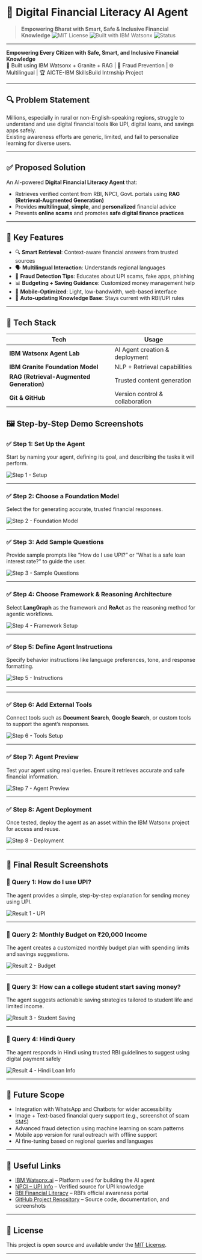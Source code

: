 # 🤖 Digital Financial Literacy AI Agent
> **Empowering Bharat with Smart, Safe & Inclusive Financial Knowledge**
![MIT License](https://img.shields.io/badge/license-MIT-green)
![Built with IBM Watsonx](https://img.shields.io/badge/Built%20with-IBM%20Watsonx-blue)
![Status](https://img.shields.io/badge/Project-Active-brightgreen)
---
**Empowering Every Citizen with Safe, Smart, and Inclusive Financial Knowledge**  
🚀 Built using IBM Watsonx + Granite + RAG | 🔐 Fraud Prevention | 🌐 Multilingual | 🏆 AICTE-IBM SkillsBuild Intrnship Project

---

## 🔍 Problem Statement

Millions, especially in rural or non-English-speaking regions, struggle to understand and use digital financial tools like UPI, digital loans, and savings apps safely.  
Existing awareness efforts are generic, limited, and fail to personalize learning for diverse users.

---

## ✅ Proposed Solution

An AI-powered **Digital Financial Literacy Agent** that:
- Retrieves verified content from RBI, NPCI, Govt. portals using **RAG (Retrieval-Augmented Generation)**
- Provides **multilingual**, **simple**, and **personalized** financial advice
- Prevents **online scams** and promotes **safe digital finance practices**

---

## 🧠 Key Features

- 🔍 **Smart Retrieval**: Context-aware financial answers from trusted sources  
- 🗣️ **Multilingual Interaction**: Understands regional languages  
- 🚫 **Fraud Detection Tips**: Educates about UPI scams, fake apps, phishing  
- 📊 **Budgeting + Saving Guidance**: Customized money management help  
- 📱 **Mobile-Optimized**: Light, low-bandwidth, web-based interface  
- 🔁 **Auto-updating Knowledge Base**: Stays current with RBI/UPI rules  

---

## 🧰 Tech Stack

| Tech | Usage |
|------|-------|
| **IBM Watsonx Agent Lab** | AI Agent creation & deployment |
| **IBM Granite Foundation Model** | NLP + Retrieval capabilities |
| **RAG (Retrieval-Augmented Generation)** | Trusted content generation |
| **Git & GitHub** | Version control & collaboration |

## 🖼️ Step-by-Step Demo Screenshots

### ✅ Step 1: Set Up the Agent  
Start by naming your agent, defining its goal, and describing the tasks it will perform.

![Step 1 - Setup](https://github.com/Mansi-Upadhyay-12/Digital-Financial-Literacy-AI-Agent/blob/main/Agent%20Setup.png?raw=true)

---

### ✅ Step 2: Choose a Foundation Model  
Select the  for generating accurate, trusted financial responses.

![Step 2 - Foundation Model](https://github.com/Mansi-Upadhyay-12/Digital-Financial-Literacy-AI-Agent/blob/main/model.png?raw=true)

---

### ✅ Step 3: Add Sample Questions  
Provide sample prompts like “How do I use UPI?” or “What is a safe loan interest rate?” to guide the user.

![Step 3 - Sample Questions](https://github.com/Mansi-Upadhyay-12/Digital-Financial-Literacy-AI-Agent/blob/main/Quick%20Questions.png?raw=true)


---

### ✅ Step 4: Choose Framework & Reasoning Architecture  
Select **LangGraph** as the framework and **ReAct** as the reasoning method for agentic workflows.

![Step 4 - Framework Setup](https://github.com/Mansi-Upadhyay-12/Digital-Financial-Literacy-AI-Agent/blob/main/Framework%20and%20Architechture.png?raw=true)

---

### ✅ Step 5: Define Agent Instructions  
Specify behavior instructions like language preferences, tone, and response formatting.

![Step 5 - Instructions](https://github.com/Mansi-Upadhyay-12/Digital-Financial-Literacy-AI-Agent/blob/main/Agent%20Instructions.png?raw=true)

---

---

### ✅ Step 6: Add External Tools  
Connect tools such as **Document Search**, **Google Search**, or custom tools to support the agent’s responses.

![Step 6 - Tools Setup](https://github.com/Mansi-Upadhyay-12/Digital-Financial-Literacy-AI-Agent/blob/main/Tools.png?raw=true)


---

### ✅ Step 7: Agent Preview  
Test your agent using real queries. Ensure it retrieves accurate and safe financial information.

![Step 7 - Agent Preview](https://github.com/Mansi-Upadhyay-12/Digital-Financial-Literacy-AI-Agent/blob/main/Agent%20Preview.png?raw=true)

---

### ✅ Step 8: Agent Deployment  
Once tested, deploy the agent as an asset within the IBM Watsonx project for access and reuse.

![Step 8 - Deployment](https://github.com/Mansi-Upadhyay-12/Digital-Financial-Literacy-AI-Agent/blob/main/deployment.png?raw=true)

---
## 📸 Final Result Screenshots

### 💬 Query 1: How do I use UPI?  
The agent provides a simple, step-by-step explanation for sending money using UPI.

![Result 1 - UPI](https://github.com/Mansi-Upadhyay-12/Digital-Financial-Literacy-AI-Agent/blob/main/result1.png?raw=true)

---

### 💬 Query 2: Monthly Budget on ₹20,000 Income  
The agent creates a customized monthly budget plan with spending limits and savings suggestions.

![Result 2 - Budget](https://github.com/Mansi-Upadhyay-12/Digital-Financial-Literacy-AI-Agent/blob/main/result2.png?raw=true)

---

### 💬 Query 3: How can a college student start saving money?  
The agent suggests actionable saving strategies tailored to student life and limited income.

![Result 3 - Student Saving](https://github.com/Mansi-Upadhyay-12/Digital-Financial-Literacy-AI-Agent/blob/main/result3.png?raw=true)

---

### 💬 Query 4: Hindi Query 
The agent responds in Hindi using trusted RBI guidelines to suggest using digital payment safely

![Result 4 - Hindi Loan Info](https://github.com/Mansi-Upadhyay-12/Digital-Financial-Literacy-AI-Agent/blob/main/result4.png?raw=true)


---

## 🔭 Future Scope

- Integration with WhatsApp and Chatbots for wider accessibility
- Image + Text-based financial query support (e.g., screenshot of scam SMS)
- Advanced fraud detection using machine learning on scam patterns
- Mobile app version for rural outreach with offline support
- AI fine-tuning based on regional queries and languages

---

## 🔗 Useful Links

- [IBM Watsonx.ai](https://www.ibm.com/products/watsonx-ai) – Platform used for building the AI agent  
- [NPCI – UPI Info](https://www.npci.org.in/what-we-do/upi/product-overview) – Verified source for UPI knowledge  
- [RBI Financial Literacy](https://www.rbi.org.in/commonperson/English/Scripts/FinancialEducation.aspx) – RBI’s official awareness portal  
- [GitHub Project Repository](https://github.com/Mansi-Upadhyay-12/Digital-Financial-Literacy-AI-Agent) – Source code, documentation, and screenshots  

---

## 📄 License

This project is open source and available under the [MIT License](LICENSE).

---


